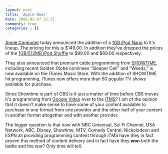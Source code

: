 ```yaml
---
layout: post
title: 'Apple News'
date: 2006-02-07 22:21
comments: true
categories : []
---  
```


<a href="http://www.apple.com/">Apple Computer</a> today announced the addition of a <a href="http://www.apple.com/ipodnano/">1GB iPod Nano</a> to it's lineup. The pricing for this is $149.00. In addition they've dropped the prices of the <a href="http://www.apple.com/ipodshuffle/">1GB/512MB iPod Shuffle</a> to $99.00 and $69.00 respectively.

They also announced that premium cable programming from <a href="http://www.sho.com/site/homepage/index.do">SHOWTIME</a>, including recent Golden Globe nominees “Sleeper Cell” and “Weeds,” is now available on the iTunes Music Store. With the addition of SHOWTIME hit programming, iTunes now offers more than 50 popular TV shows available for purchase.

Since Showtime is part of CBS is it just a matter of time before CBS moves it's programming from <a href="http://video.google.com">Google Video</a> over to the <a href="http://www.apple.com/itunes/videos/">iTMS</a>? I am of the opinion that it doesn't make sense to have some of your content available to purchase in one format from one provider and the other half of your content in another format altogether and with another provider.

The bigger question is that now with NBC Universal, Sci Fi Channel, USA Network, ABC, Disney, Showtime, MTV, Comedy Central, Nickolodeon and ESPN all providing programming content through iTMS have they in fact proven this method of content delivery and in fact have they <strong>won</strong> both the battle and the war? Only time will tell.


